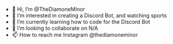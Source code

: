 - 👋 Hi, I’m @TheDiamoneMinor
- 👀 I’m interested in creating a Discord Bot, and watching sports
- 🌱 I’m currently learning how to code for the Discord Bot
- 💞️ I’m looking to collaborate on N/A
- 📫 How to reach me Instagram @thediamoneminor

<!---
TheDiamoneMinor/TheDiamoneMinor is a ✨ special ✨ repository because its `README.md` (this file) appears on your GitHub profile.
You can click the Preview link to take a look at your changes.
--->
